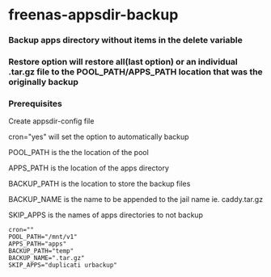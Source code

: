 # freenas-appsdir-backup

### Backup apps directory without items in the delete variable

### Restore option will restore all(last option) or an individual .tar.gz file to the POOL_PATH/APPS_PATH location that was the originally backup

### Prerequisites

Create appsdir-config file

cron="yes" will set the option to automatically backup

POOL_PATH is the the location of the pool

APPS_PATH is the location of the apps directory

BACKUP_PATH is the location to store the backup files

BACKUP_NAME is the name to be appended to the jail name ie. caddy.tar.gz

SKIP_APPS is the names of apps directories to not backup

```
cron=""
POOL_PATH="/mnt/v1"
APPS_PATH="apps"
BACKUP_PATH="temp"
BACKUP_NAME=".tar.gz"
SKIP_APPS="duplicati urbackup"
```

